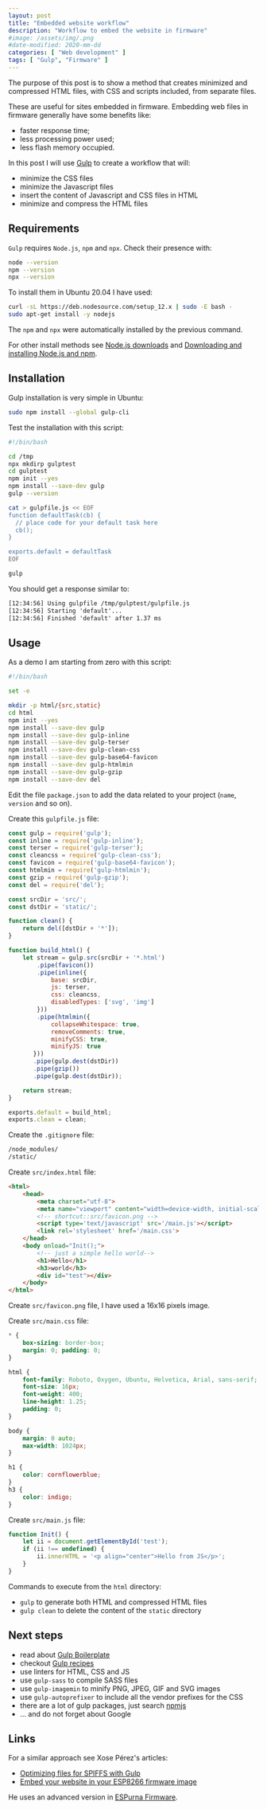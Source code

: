 ```yaml
---
layout: post
title: "Embedded website workflow"
description: "Workflow to embed the website in firmware"
#image: /assets/img/.png
#date-modified: 2020-mm-dd
categories: [ "Web development" ]
tags: [ "Gulp", "Firmware" ]
---
```


The purpose of this post is to show a method that creates minimized and compressed
HTML files, with CSS and scripts included, from separate files.

These are useful for sites embedded in firmware. Embedding web files in firmware generally have some benefits like:

- faster response time;
- less processing power used;
- less flash memory occupied.

In this post I will use [Gulp](https://gulpjs.com/) to create a workflow that will:

- minimize the CSS files
- minimize the Javascript files
- insert the content of Javascript and CSS files in HTML
- minimize and compress the HTML files

## Requirements

`Gulp` requires `Node.js`, `npm` and `npx`. Check their presence with:

```sh
node --version
npm --version
npx --version
```

To install them in Ubuntu 20.04 I have used:

```sh
curl -sL https://deb.nodesource.com/setup_12.x | sudo -E bash -
sudo apt-get install -y nodejs
```

The `npm` and `npx` were automatically installed by the previous command.

For other install methods see [Node.js downloads](https://nodejs.org/en/download/) and [Downloading and installing Node.js and npm](https://docs.npmjs.com/downloading-and-installing-node-js-and-npm).

## Installation

Gulp installation is very simple in Ubuntu:

```sh
sudo npm install --global gulp-cli
```

Test the installation with this script:

```sh
#!/bin/bash

cd /tmp
npx mkdirp gulptest
cd gulptest
npm init --yes
npm install --save-dev gulp
gulp --version

cat > gulpfile.js << EOF
function defaultTask(cb) {
  // place code for your default task here
  cb();
}

exports.default = defaultTask
EOF

gulp
```

You should get a response similar to:

```txt
[12:34:56] Using gulpfile /tmp/gulptest/gulpfile.js
[12:34:56] Starting 'default'...
[12:34:56] Finished 'default' after 1.37 ms
```

## Usage

As a demo I am starting from zero with this script:

```sh
#!/bin/bash

set -e

mkdir -p html/{src,static}
cd html
npm init --yes
npm install --save-dev gulp
npm install --save-dev gulp-inline
npm install --save-dev gulp-terser
npm install --save-dev gulp-clean-css
npm install --save-dev gulp-base64-favicon
npm install --save-dev gulp-htmlmin
npm install --save-dev gulp-gzip
npm install --save-dev del
```

Edit the file `package.json` to add the data related to your project (`name`, `version` and so on).

Create this `gulpfile.js` file:

```js
const gulp = require('gulp');
const inline = require('gulp-inline');
const terser = require('gulp-terser');
const cleancss = require('gulp-clean-css');
const favicon = require('gulp-base64-favicon');
const htmlmin = require('gulp-htmlmin');
const gzip = require('gulp-gzip');
const del = require('del');

const srcDir = 'src/';
const dstDir = 'static/';

function clean() {
    return del([dstDir + '*']);
}

function build_html() {
    let stream = gulp.src(srcDir + '*.html')
        .pipe(favicon())
        .pipe(inline({
            base: srcDir,
            js: terser,
            css: cleancss,
            disabledTypes: ['svg', 'img']
        }))
        .pipe(htmlmin({
            collapseWhitespace: true,
            removeComments: true,
            minifyCSS: true,
            minifyJS: true
       }))
       .pipe(gulp.dest(dstDir))
       .pipe(gzip())
       .pipe(gulp.dest(dstDir));

    return stream;
}

exports.default = build_html;
exports.clean = clean;
```

Create the `.gitignore` file:

```txt
/node_modules/
/static/
```

Create `src/index.html` file:

```html
<html>
    <head>
        <meta charset="utf-8">
        <meta name="viewport" content="width=device-width, initial-scale=1">
        <!-- shortcut::src/favicon.png -->
        <script type='text/javascript' src='/main.js'></script>
        <link rel='stylesheet' href='/main.css'>
    </head>
    <body onload="Init();">
        <!-- just a simple hello world-->
        <h1>Hello</h1>
        <h3>world</h3>
        <div id="test"></div>
    </body>
</html>
```

Create `src/favicon.png` file, I have used a 16x16 pixels image.

Create `src/main.css` file:

```css
* {
    box-sizing: border-box;
    margin: 0; padding: 0;
}

html {
    font-family: Roboto, Oxygen, Ubuntu, Helvetica, Arial, sans-serif;
    font-size: 16px;
    font-weight: 400;
    line-height: 1.25;
    padding: 0;
}

body {
    margin: 0 auto;
    max-width: 1024px;
}

h1 {
    color: cornflowerblue;
}
h3 {
    color: indigo;
}
```

Create `src/main.js` file:

```js
function Init() {
    let ii = document.getElementById('test');
    if (ii !== undefined) {
        ii.innerHTML = '<p align="center">Hello from JS</p>';
    }
}
```

Commands to execute from the `html` directory:

- `gulp` to generate both HTML and compressed HTML files
- `gulp clean` to delete the content of the `static` directory

## Next steps

- read about [Gulp Boilerplate](https://github.com/cferdinandi/gulp-boilerplate)
- checkout [Gulp recipes](https://github.com/gulpjs/gulp/tree/master/docs/recipes)
- use linters for HTML, CSS and JS
- use `gulp-sass` to compile SASS files
- use `gulp-imagemin` to minify PNG, JPEG, GIF and SVG images
- use `gulp-autoprefixer` to include all the vendor prefixes for the CSS
- there are a lot of gulp packages, just search [npmjs](https://www.npmjs.com/)
- ... and do not forget about Google

## Links

For a similar approach see Xose Pérez's articles:

- [Optimizing files for SPIFFS with Gulp](https://tinkerman.cat/post/optimizing-files-for-spiffs-with-gulp/)
- [Embed your website in your ESP8266 firmware image](https://tinkerman.cat/post/embed-your-website-in-your-esp8266-firmware-image/)

He uses an advanced version in [ESPurna Firmware](https://github.com/xoseperez/espurna).
